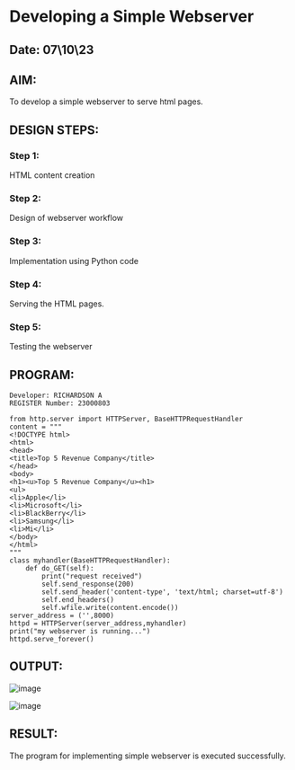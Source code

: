 # Developing a Simple Webserver
## Date: 07\10\23
## AIM:
To develop a simple webserver to serve html pages.

## DESIGN STEPS:
### Step 1: 
HTML content creation
### Step 2:
Design of webserver workflow
### Step 3:
Implementation using Python code
### Step 4:
Serving the HTML pages.
### Step 5:
Testing the webserver

## PROGRAM:
```
Developer: RICHARDSON A
REGISTER Number: 23000803

from http.server import HTTPServer, BaseHTTPRequestHandler
content = """
<!DOCTYPE html>
<html>
<head>
<title>Top 5 Revenue Company</title>
</head>
<body>
<h1><u>Top 5 Revenue Company</u><h1>
<ul>
<li>Apple</li>
<li>Microsoft</li>
<li>BlackBerry</li>
<li>Samsung</li>
<li>Mi</li>
</body>
</html>
"""
class myhandler(BaseHTTPRequestHandler):
    def do_GET(self):
        print("request received")
        self.send_response(200)
        self.send_header('content-type', 'text/html; charset=utf-8')
        self.end_headers()
        self.wfile.write(content.encode())
server_address = ('',8000)
httpd = HTTPServer(server_address,myhandler)
print("my webserver is running...")
httpd.serve_forever()

```


## OUTPUT:

![image](https://github.com/Richard01072002/simplewebserver/assets/141472248/cb4a9ec1-b0bc-416d-8332-41669f683fa3)


![image](https://github.com/Richard01072002/simplewebserver/assets/141472248/4142cea8-6fb9-49d9-ba59-341ff04fdde0)


## RESULT:
The program for implementing simple webserver is executed successfully.
